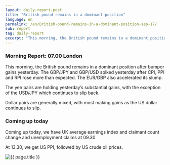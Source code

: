 ```yaml
---
layout: daily-report-post
title: "British pound remains in a dominant position"
language: en
permalink: /en/British-pound-remains-in-a-dominant-position-sep-17/
sub: report
tag: daily-report
excerpt: "This morning, the British pound remains in a dominant position after bumper gains yesterday. The GBP/JPY and GBP/USD spiked yesterday after CPI, PPI and RPI rose ..."
---
```

### Morning Report: 07.00 London

This morning, the British pound remains in a dominant position after bumper gains yesterday. The GBP/JPY and GBP/USD spiked yesterday after CPI, PPI and RPI rose more than expected. The EUR/GBP also accelerated its slump.

The yen pairs are holding yesterday’s substantial gains, with the exception of the USD/JPY which continues to slip back. 

Dollar pairs are generally mixed, with most making gains as the US dollar continues to slip. 

### Coming up today

Coming up today, we have UK average earnings index and claimant count change and unemployment claims at 09.30. 

At 13.30, we get US PPI, followed by US crude oil prices.

<p><img src="{{ "/assets/images/daily-report/2017-09-13_06-31-50.jpg" | relative_url }}" alt="{{ page.title }}" title="{{ page.title }}"></p>